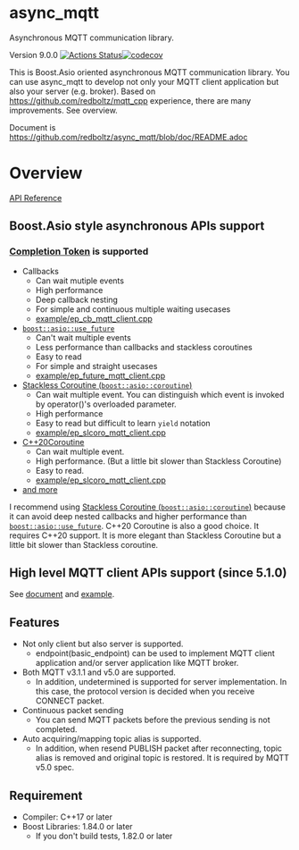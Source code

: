 # async_mqtt

Asynchronous MQTT communication library.

Version 9.0.0 [![Actions Status](https://github.com/redboltz/async_mqtt/workflows/CI/badge.svg)](https://github.com/redboltz/async_mqtt/actions)[![codecov](https://codecov.io/gh/redboltz/async_mqtt/branch/main/graph/badge.svg)](https://codecov.io/gh/redboltz/async_mqtt)

This is Boost.Asio oriented asynchronous MQTT communication library. You can use async_mqtt to develop not only your MQTT client application but also your server (e.g. broker).
Based on https://github.com/redboltz/mqtt_cpp experience, there are many improvements. See overview.

Document is https://github.com/redboltz/async_mqtt/blob/doc/README.adoc

# Overview

[API Reference](https://redboltz.github.io/async_mqtt)

## Boost.Asio style asynchronous APIs support

### [Completion Token](https://www.boost.org/doc/html/boost_asio/overview/model/completion_tokens.html) is supported
- Callbacks
  - Can wait mutiple events
  - High performance
  - Deep callback nesting
  - For simple and continuous multiple waiting usecases
  - [example/ep_cb_mqtt_client.cpp](example/ep_cb_mqtt_client.cpp)
- [`boost::asio::use_future`](https://www.boost.org/doc/html/boost_asio/overview/composition/futures.html)
  - Can't wait multiple events
  - Less performance than callbacks and stackless coroutines
  - Easy to read
  - For simple and straight usecases
  - [example/ep_future_mqtt_client.cpp](example/ep_future_mqtt_client.cpp)
- [Stackless Coroutine (`boost::asio::coroutine`)](https://www.boost.org/doc/html/boost_asio/overview/composition/coroutine.html)
  - Can wait multiple event. You can distinguish which event is invoked by operator()'s overloaded parameter.
  - High performance
  - Easy to read but difficult to learn `yield` notation
  - [example/ep_slcoro_mqtt_client.cpp](example/ep_slcoro_mqtt_client.cpp)
- [C++20Coroutine](https://www.boost.org/doc/html/boost_asio/overview/composition/cpp20_coroutines.html)
  - Can wait multiple event.
  - High performance. (But a little bit slower than Stackless Coroutine)
  - Easy to read.
  - [example/ep_slcoro_mqtt_client.cpp](example/ep_cpp20coro_mqtt_client.cpp)
- [and more](https://www.boost.org/doc/html/boost_asio/overview/composition.html)

I recommend using [Stackless Coroutine (`boost::asio::coroutine`)](https://www.boost.org/doc/html/boost_asio/overview/composition/coroutine.html) because it can avoid deep nested callbacks and higher performance than [`boost::asio::use_future`](https://www.boost.org/doc/html/boost_asio/overview/composition/futures.html). C++20 Coroutine is also a good choice. It requires C++20 support. It is more elegant than Stackless Coroutine but a little bit slower than Stackless coroutine.

## High level MQTT client APIs support (since 5.1.0)

See [document](https://redboltz.github.io/async_mqtt/doc/latest/tutorial/client.html) and [example](example/cl_cpp20coro_mqtt.cpp).

## Features

- Not only client but also server is supported.
  - endpoint(basic_endpoint) can be used to implement MQTT client application and/or server application like MQTT broker.
- Both MQTT v3.1.1 and v5.0 are supported.
  - In addition, undetermined is supported for server implementation. In this case, the protocol version is decided when you receive CONNECT packet.
- Continuous packet sending
  - You can send MQTT packets before the previous sending is not completed.
- Auto acquiring/mapping topic alias is supported.
  - In addition,  when resend PUBLISH packet after reconnecting, topic alias is removed and original topic is restored. It is required by MQTT v5.0 spec.

## Requirement

- Compiler: C++17 or later
- Boost Libraries:  1.84.0 or later
  - If you don't build tests, 1.82.0 or later
